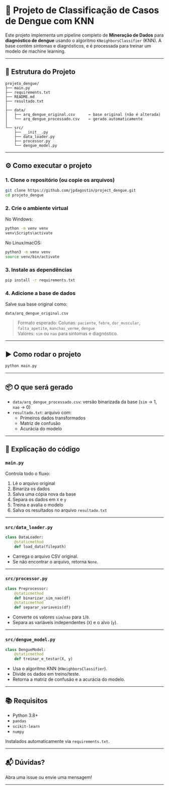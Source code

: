 # 🤖 Projeto de Classificação de Casos de Dengue com KNN

Este projeto implementa um pipeline completo de **Mineração de Dados** para **diagnóstico de dengue** usando o algoritmo `KNeighborsClassifier` (KNN). A base contém sintomas e diagnósticos, e é processada para treinar um modelo de machine learning.

---

## 📁 Estrutura do Projeto

```
projeto_dengue/
├── main.py
├── requirements.txt
├── README.md
├── resultado.txt
│
├── data/
│   ├── arq_dengue_original.csv      ← base original (não é alterada)
│   └── arq_dengue_processado.csv    ← gerado automaticamente
│
└── src/
    ├── __init__.py
    ├── data_loader.py
    ├── processor.py
    └── dengue_model.py
```

---

## ⚙️ Como executar o projeto

### 1. Clone o repositório (ou copie os arquivos)

```bash
git clone https://github.com/jpdagostin/project_dengue.git
cd projeto_dengue
```

### 2. Crie o ambiente virtual

No Windows:

```bash
python -m venv venv
venv\Scripts\activate
```

No Linux/macOS:

```bash
python3 -m venv venv
source venv/bin/activate
```

### 3. Instale as dependências

```bash
pip install -r requirements.txt
```

### 4. Adicione a base de dados

Salve sua base original como:

```
data/arq_dengue_original.csv
```

> Formato esperado:
> Colunas: `paciente`, `febre`, `dor_muscular`, `falta_apetite`, `manchas_verme`, `dengue`  
> Valores: `sim` ou `nao` para sintomas e diagnóstico.

---

## ▶️ Como rodar o projeto

```bash
python main.py
```

---

## 📦 O que será gerado

- `data/arq_dengue_processado.csv`: versão binarizada da base (`sim` → 1, `nao` → 0)
- `resultado.txt`: arquivo com:
  - Primeiros dados transformados
  - Matriz de confusão
  - Acurácia do modelo

---

## 🧠 Explicação do código

### `main.py`

Controla todo o fluxo:

1. Lê o arquivo original
2. Binariza os dados
3. Salva uma cópia nova da base
4. Separa os dados em `X` e `y`
5. Treina e avalia o modelo
6. Salva os resultados no arquivo `resultado.txt`

---

### `src/data_loader.py`

```python
class DataLoader:
    @staticmethod
    def load_data(filepath)
```

- Carrega o arquivo CSV original.
- Se não encontrar o arquivo, retorna `None`.

---

### `src/processor.py`

```python
class Preprocessor:
    @staticmethod
    def binarizar_sim_nao(df)
    @staticmethod
    def separar_variaveis(df)
```

- Converte os valores `sim`/`nao` para `1`/`0`.
- Separa as variáveis independentes (`X`) e o alvo (`y`).

---

### `src/dengue_model.py`

```python
class DengueModel:
    @staticmethod
    def treinar_e_testar(X, y)
```

- Usa o algoritmo KNN (`KNeighborsClassifier`).
- Divide os dados em treino/teste.
- Retorna a matriz de confusão e a acurácia do modelo.

---

## 📚 Requisitos

- Python 3.8+
- `pandas`
- `scikit-learn`
- `numpy`

Instalados automaticamente via `requirements.txt`.

---

## 📬 Dúvidas?

Abra uma issue ou envie uma mensagem!

---
